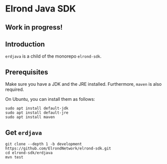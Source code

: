 # Elrond Java SDK

## Work in progress!

## Introduction

`erdjava` is a child of the monorepo `elrond-sdk`.

## Prerequisites

Make sure you have a JDK and the JRE installed. Furthermore, `maven` is also required.

On Ubuntu, you can install them as follows:

```
sudo apt install default-jdk
sudo apt install default-jre
sudo apt install maven
```

## Get `erdjava`

```
git clone --depth 1 -b development https://github.com/ElrondNetwork/elrond-sdk.git
cd elrond-sdk/erdjava
mvn test
```